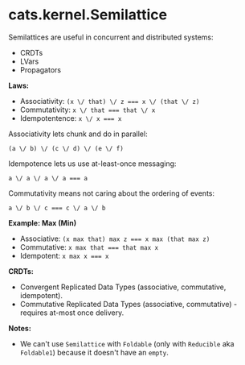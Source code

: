 cats.kernel.Semilattice
===

Semilattices are useful in concurrent and distributed systems:
* CRDTs
* LVars
* Propagators

**Laws:**
* Associativity: `(x \/ that) \/ z === x \/ (that \/ z)`
* Commutativity: `x \/ that === that \/ x`
* Idempotentence: `x \/ x === x`

Associativity lets chunk and do in parallel:
 
`(a \/ b) \/ (c \/ d) \/ (e \/ f)`

Idempotence lets us use at-least-once messaging:

`a \/ a \/ a \/ a === a`

Commutativity means not caring about the ordering of events:

`a \/ b \/ c === c \/ a \/ b`



**Example: Max (Min)**
* Associative: `(x max that) max z === x max (that max z)`
* Commutative: `x max that === that max x`
* Idempotent: `x max x === x`


**CRDTs:**
* Convergent Replicated Data Types (associative, commutative, idempotent). 
* Commutative Replicated Data Types (associative, commutative) - requires at-most once delivery.


**Notes:**
* We can't use `Semilattice` with `Foldable` (only with `Reducible` aka `Foldable1`) 
  because it doesn't have an `empty`.
